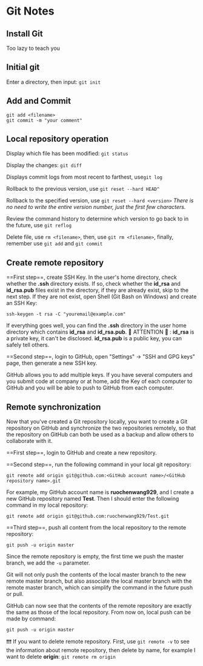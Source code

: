 # Git Notes

## Install Git

Too lazy to teach you

## Initial git

Enter a directory, then input: `git init`

## Add and Commit

`git add <filename>`  
`git commit -m "your comment"`

## Local repository operation

Display which file has been modified: `git status`

Display the changes: `git diff`

Displays commit logs from most recent to farthest, use`git log`

Rollback to the previous version, use `git reset --hard HEAD^`

Rollback to the specified version, use `git reset --hard
<version>` *There is no need to write the entire version number, just the first few characters.*

Review the command history to determine which version to go back to in the future, use `git reflog`

Delete file, use `rm <filename>`, then, use `git rm <filename>`, finally, remember use `git add` and `git commit`

## Create remote repository

==First step==, create SSH Key. In the user's home directory, check whether the **.ssh** directory exists. If so, check whether the **id_rsa** and **id_rsa.pub** files exist in the directory, if they are already exist, skip to the next step. If they are not exist, open Shell (Git Bash on Windows) and create an SSH Key: 

`ssh-keygen -t rsa -C "youremail@example.com"`

If everything goes well, you can find the **.ssh** directory in the user home directory which contains **id_rsa** and **id_rsa.pub**. :blue_heart: ATTENTION :blue_heart: : **id_rsa** is a private key, it can't be disclosed. **id_rsa.pub** is a public key, you can safely tell others.

==Second step==, login to GitHub, open "Settings" -> "SSH and GPG keys" page, then generate a new SSH key. 

GitHub allows you to add multiple keys. If you have several computers and you submit code at company or at home, add the Key of each computer to GitHub and you will be able to push to GitHub from each computer.

## Remote synchronization
Now that you've created a Git repository locally, you want to create a Git repository on GitHub and synchronize the two repositories remotely, so that the repository on GitHub can both be used as a backup and allow others to collaborate with it.

==First step==, login to GitHub and create a new repository.

==Second step==, run the following command in your local git repository: 

`git remote add origin git@github.com:<GitHub account name>/<GitHub repository name>.git`

For example, my GitHub account name is **ruochenwang929**, and I create a new GitHub repository named **Test**. Then I should enter the following command in my local repository: 

`git remote add origin git@github.com:ruochenwang929/Test.git`

==Third step==, push all content from the local repository to the remote repository: 

`git push -u origin master`

Since the remote repository is empty, the first time we push the master branch, we add the `-u` parameter.

Git will not only push the contents of the local master branch to the new remote master branch, but also associate the local master branch with the remote master branch, which can simplify the command in the future push or pull.

GitHub can now see that the contents of the remote repository are exactly the same as those of the local repository. From now on, local push can be made by command: 

`git push -u origin master`

:exclamation::exclamation::exclamation: If you want to delete remote repository. First, use `git remote -v` to see the information about remote repository, then delete by name, for example I want to delete **origin**: `git remote rm origin`